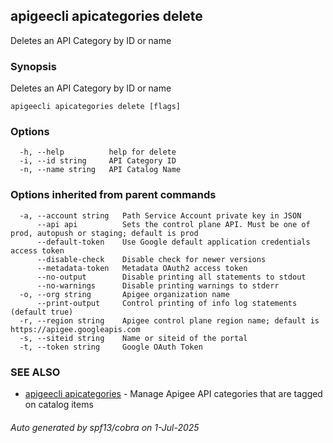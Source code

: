 ## apigeecli apicategories delete

Deletes an API Category by ID or name

### Synopsis

Deletes an API Category by ID or name

```
apigeecli apicategories delete [flags]
```

### Options

```
  -h, --help          help for delete
  -i, --id string     API Category ID
  -n, --name string   API Catalog Name
```

### Options inherited from parent commands

```
  -a, --account string   Path Service Account private key in JSON
      --api api          Sets the control plane API. Must be one of prod, autopush or staging; default is prod
      --default-token    Use Google default application credentials access token
      --disable-check    Disable check for newer versions
      --metadata-token   Metadata OAuth2 access token
      --no-output        Disable printing all statements to stdout
      --no-warnings      Disable printing warnings to stderr
  -o, --org string       Apigee organization name
      --print-output     Control printing of info log statements (default true)
  -r, --region string    Apigee control plane region name; default is https://apigee.googleapis.com
  -s, --siteid string    Name or siteid of the portal
  -t, --token string     Google OAuth Token
```

### SEE ALSO

* [apigeecli apicategories](apigeecli_apicategories.md)	 - Manage Apigee API categories that are tagged on catalog items

###### Auto generated by spf13/cobra on 1-Jul-2025
